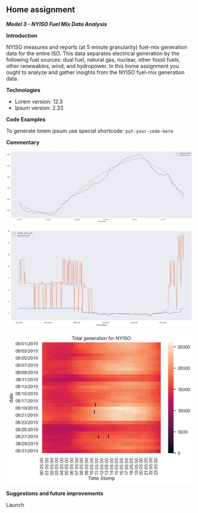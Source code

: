 ## Home assignment

***Model 3 - NYISO Fuel Mix Data Analysis***


**Introduction**

NYISO measures and reports (at 5 minute granularity) fuel-mix generation data for the entire ISO. This data separates electrical generation by the following fuel sources: dual fuel, natural gas, nuclear, other fossil fuels, other renewables, wind, and hydropower. In this home assignment you ought to analyze and gather insights from the NYISO fuel-mix generation data.

**Technologies**

* Lorem version: 12.3
* Ipsum version: 2.33

**Code Examples**

To generate lorem ipsum use special shortcode: `put-your-code-here`

**Commentary** 


![Average vs Typical day](AvgVsTypical%20day.png)

![CO2 Production](CO2production.png)

![Heat Map: Total energy generation](HeatMap.png)




**Suggestions and future improvements**




Launch

